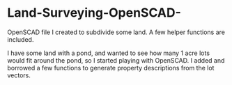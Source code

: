 # Land-Surveying-OpenSCAD-
OpenSCAD file I created to subdivide some land.   A few helper functions are included.

I have some land with a pond, and wanted to see how many 1 acre lots would fit around the pond, so I started playing with OpenSCAD.   I added and borrowed a few functions to generate property descriptions from the lot vectors.

